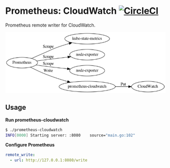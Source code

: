 Prometheus: CloudWatch [![CircleCI](https://circleci.com/gh/skpr/prometheus-cloudwatch.svg?style=svg)](https://circleci.com/gh/skpr/prometheus-cloudwatch)
======================

Prometheus remote writer for CloudWatch.

![Overview](docs/overview.png)

## Usage

**Run prometheus-cloudwatch**

```bash
$ ./prometheus-cloudwatch 
INFO[0000] Starting server: :8080    source="main.go:102"
```

**Configure Prometheus**

```yaml
remote_write:
  - url: http://127.0.0.1:8080/write
```
